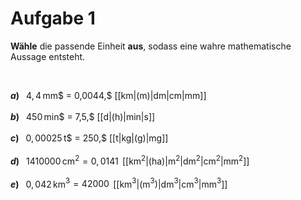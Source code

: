 <!--
version:  0.0.1

language: de

@style
input {
    text-align: center;
}

.flex-container {
    display: flex;
    flex-wrap: wrap;
    align-items: stretch;
    gap: 20px;
}

.flex-child {
    flex: 1;
    min-width: 350px;
    margin-right: 20px;
}

@media (max-width: 400px) {
    .flex-child {
        flex: 100%;
        margin-right: 0;
    }
}
@end

formula: \carry   \textcolor{red}{\scriptsize #1}
formula: \digit   \rlap{\carry{#1}}\phantom{#2}#2
formula: \permil  \text{‰}

import: https://raw.githubusercontent.com/liaTemplates/algebrite/master/README.md
import: https://raw.githubusercontent.com/LiaTemplates/Tikz-Jax/main/README.md

script: https://cdn.jsdelivr.net/gh/LiaTemplates/Tikz-Jax@main/dist/index.js

@round
<script>
  let value = `@input`;
  if (value.startsWith("@")) {
    ""
  } else {
    value = JSON.parse(value);
    value = value[0]
    value = value.replace(/,/g, ".");
    value = parseFloat(value);
    value = Math.round(value * Math.pow(10,@1)) / Math.pow(10,@1);
    value == @0
  }
</script>
@end

tags: Einheiten, Dezimalzahlen, Länge, Zeit, Masse, Fläche, Volumen, mittel

-->





# Aufgabe 1


**Wähle** die passende Einheit **aus**, sodass eine wahre mathematische Aussage entsteht.

<br>


__$a)\;\;$__ $4,4\,$mm$ = 0,0044\,$ [[km|(m)|dm|cm|mm]] \
<br>
__$b)\;\;$__ $450\,$min$ = 7,5\,$ [[d|(h)|min|s]] \
<br>
__$c)\;\;$__ $0,00025\,$t$ = 250\,$ [[t|kg|(g)|mg]] \
<br>
__$d)\;\;$__ $1410000\,$cm$^2 = 0,0141\,$ [[km$^2$|(ha)|m$^2$|dm$^2$|cm$^2$|mm$^2$]] \
<br>
__$e)\;\;$__ $0,042\,$km$^3 = 42000\,$ [[km$^3$|(m$^3$)|dm$^3$|cm$^3$|mm$^3$]] \
<br>


<br>
<br>
<br>
<br>
<br>